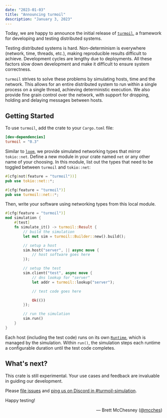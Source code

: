 ```yaml
---
date: "2023-01-03"
title: "Announcing turmoil"
description: "January 3, 2023"
---
```


Today, we are happy to announce the initial release of [`turmoil`][crates.io],
a framework for developing and testing distributed systems.

[crates.io]: https://crates.io/crates/turmoil

Testing distributed systems is hard. Non-determinism is everywhere (network,
time, threads, etc.), making reproducible results difficult to achieve.
Development cycles are lengthy due to deployments. All these factors slow down
development and make it difficult to ensure system correctness.

`turmoil` strives to solve these problems by simulating hosts, time and the
network. This allows for an entire distributed system to run within a single
process on a single thread, achieving deterministic execution. We also provide
fine grain control over the network, with support for dropping, holding and
delaying messages between hosts.

## Getting Started

To use `turmoil`, add the crate to your `Cargo.toml` file:

```toml
[dev-dependencies]
turmoil = "0.3"
```

Similar to [`loom`][loom], we provide simulated networking types that mirror
`tokio::net`. Define a new module in your crate named `net` or any other name of
your choosing. In this module, list out the types that need to be toggled
between `turmoil` and `tokio::net`:

```rust
#[cfg(not(feature = "turmoil"))]
pub use tokio::net::*;

#[cfg(feature = "turmoil")]
pub use turmoil::net::*;
```

Then, write your software using networking types from this local module.

```rust
#[cfg(feature = "turmoil")]
mod simulation {
    #[test]
    fn simulate_it() -> turmoil::Result {
        // build the simulation
        let mut sim = turmoil::Builder::new().build();

        // setup a host
        sim.host("server", || async move {
            // host software goes here
        });

        // setup the test
        sim.client("test", async move {
            // dns lookup for "server"
            let addr = turmoil::lookup("server");

            // test code goes here

            Ok(())
        });

        // run the simulation
        sim.run()
    }
}
```

Each host (including the test code) runs on its own [`Runtime`][runtime], which is
managed by the simulation. Within `run()`, the simulation steps each runtime a
configurable duration until the test code completes.

[loom]: https://docs.rs/loom/latest/loom/#writing-tests
[runtime]: https://docs.rs/tokio/latest/tokio/runtime/index.html

## What's next?

This crate is still experimental. Your use cases and feedback are invaluable in
guiding our development.

Please [file issues][issues] and [ping us on Discord in
#turmoil-simulation][discord].

Happy testing!

[issues]: https://github.com/tokio-rs/turmoil/issues
[discord]: https://discord.gg/tokio

<div style="text-align:right">
   &mdash; Brett McChesney (<a href="https://github.com/mcches">@mcches</a>)
</div>
